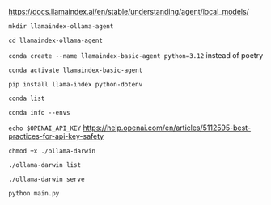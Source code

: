 https://docs.llamaindex.ai/en/stable/understanding/agent/local_models/

`mkdir llamaindex-ollama-agent`

`cd llamaindex-ollama-agent`

`conda create --name llamaindex-basic-agent python=3.12` instead of poetry

`conda activate llamaindex-basic-agent`

`pip install llama-index python-dotenv`

`conda list`

`conda info --envs`

`echo $OPENAI_API_KEY` https://help.openai.com/en/articles/5112595-best-practices-for-api-key-safety 

`chmod +x ./ollama-darwin`

`./ollama-darwin list`

`./ollama-darwin serve`

`python main.py`